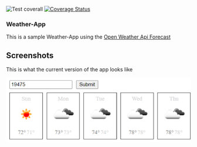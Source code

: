 ![Test coverall](https://github.com/estand25/weather-app-v2/workflows/Test%20coverall/badge.svg)
[![Coverage Status](https://coveralls.io/repos/github/estand25/weather-app-v2/badge.svg?branch=master)](https://coveralls.io/github/estand25/weather-app-v2?branch=master)

### Weather-App

This is a sample Weather-App using the [Open Weather Api Forecast](https://openweathermap.org/forecast16)

## Screenshots

This is what the current version of the app looks like

![Sample Weather App](https://raw.githubusercontent.com/estand25/weather-app-v2/master/readme/sample-weather-app.PNG)